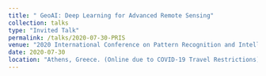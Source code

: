 ```yaml
---
title: " GeoAI: Deep Learning for Advanced Remote Sensing"
collection: talks
type: "Invited Talk"
permalink: /talks/2020-07-30-PRIS
venue: "2020 International Conference on Pattern Recognition and Intelligent Systems (PRIS 2020"
date: 2020-07-30
location: "Athens, Greece. (Online due to COVID-19 Travel Restrictions)"
---
```

